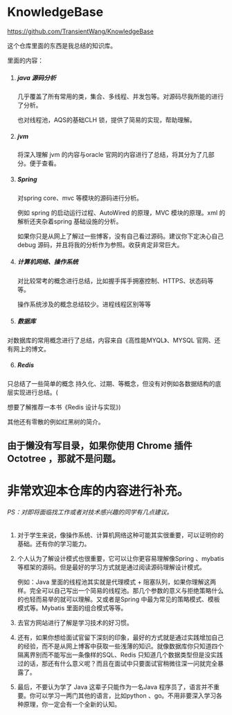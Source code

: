 # KnowledgeBase

https://github.com/TransientWang/KnowledgeBase

这个仓库里面的东西是我总结的知识库。

里面的内容：

1. ##### java 源码分析

   几乎覆盖了所有常用的类，集合、多线程、并发包等。对源码尽我所能的进行了分析。

   也对线程池，AQS的基础CLH 锁，提供了简易的实现，帮助理解。

2. ##### jvm 

   将深入理解 jvm 的内容与oracle 官网的内容进行了总结，将其分为了几部分。便于查看。

3. ##### Spring

   对spring  core、mvc 等模块的源码进行分析。

   例如 spring 的启动运行过程、AutoWired 的原理，MVC 模块的原理。xml 的解析还夹杂着spring 基础设施的分析。

   如果你只是从网上了解过一些博客，没有自己看过源码。建议你下定决心自己debug 源码，并且将我的分析作为参照。收获肯定非常巨大。

4. ##### 计算机网络、操作系统

   对比较常考的概念进行总结，比如握手挥手拥塞控制、HTTPS、状态码等等。

   操作系统涉及的概念总结较少。进程线程区别等等

5. ##### 数据库

对数据库的常用概念进行了总结，内容来自《高性能MYQL》、MYSQL 官网、还有网上的博文。

6. ##### Redis

只总结了一些简单的概念 持久化、过期、等概念，但没有对例如各数据结构的底层实现进行总结。(

想要了解推荐一本书《Redis 设计与实现》)

其他还有零散的例如红黑树的简介。



## 由于懒没有写目录，如果你使用 Chrome 插件 Octotree ，那就不是问题。

# 非常欢迎本仓库的内容进行补充。



###### PS：对即将面临找工作或者对技术感兴趣的同学有几点建议。

1. 对于学生来说，像操作系统、计算机网络这种可能其实很重要，可以证明你的基础。还有你的学习能力。

2. 个人认为了解设计模式也很重要，它可以让你更容易理解像Spring 、mybatis 等框架的源码。但是最好的学习方式就是通过阅读源码理解设计模式。

   例如：Java 里面的线程池其实就是代理模式 + 阻塞队列，如果你理解这两样。完全可以自己写出一个简易的线程池。那几个参数的意义与拒绝策略什么的也轻而易举的就可以理解。又或者是Spring 中最为常见的策略模式、模板模式等。Mybatis 里面的组合模式等等。

3. 去官方网站进行了解是学习技术的好习惯。

3. 还有，如果你想给面试官留下深刻的印象，最好的方式就是通过实践增加自己的经验，而不是从网上博客中获取一些浅薄的知识。就像数据库你只知道四个隔离界别而不能写出一条像样的SQL、Redis 只知道几个数据类型但是没实践过的话，那还有什么意义呢？而且在面试中只要面试官稍微往深一问就完全暴露了。

4. 最后，不要认为学了 Java 这辈子只能作为一名Java 程序员了，语言并不重要。你可以学习一两门其他的语言，比如python 、go。不用非要深入学习各种原理，你一定会有一个全新的认知。









